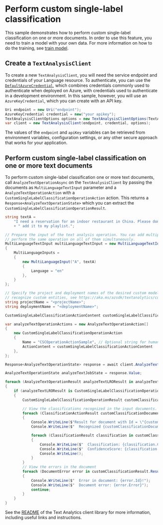 # Perform custom single-label classification

This sample demonstrates how to perform custom single-label classification on one or more documents. In order to use this feature, you need to train a model with your own data. For more information on how to do the training, see [train model][train_model].

## Create a `TextAnalysisClient`

To create a new `TextAnalysisClient`, you will need the service endpoint and credentials of your Language resource. To authenticate, you can use the [`DefaultAzureCredential`][DefaultAzureCredential], which combines credentials commonly used to authenticate when deployed on Azure, with credentials used to authenticate in a development environment. In this sample, however, you will use an `AzureKeyCredential`, which you can create with an API key.

```C# Snippet:CreateTextAnalysisClientForSpecificApiVersion
Uri endpoint = new Uri("endpoint");
AzureKeyCredential credential = new("your apikey");
TextAnalysisClientOptions options = new TextAnalysisClientOptions(TextAnalysisClientOptions.ServiceVersion.V2023_04_01);
var client = new TextAnalysisClient(endpoint, credential, options);
```

The values of the `endpoint` and `apiKey` variables can be retrieved from environment variables, configuration settings, or any other secure approach that works for your application.

## Perform custom single-label classification on one or more text documents

To perform custom single-label classification one or more text documents, call `AnalyzeTextOperationAsync` on the `TextAnalysisClient` by passing the documents as `MultiLanguageTextInput` parameter and a `AnalyzeTextOperationAction` with a `CustomSingleLabelClassificationOperationAction` action. This returns a `Response<AnalyzeTextOperationState>` which you can extract the `CustomSingleLabelClassificationOperationResult`.

```C# Snippet:Sample9_AnalyzeTextOperationAsync_CustomSingleLabelClassificationOperationAction
string textA =
    "I need a reservation for an indoor restaurant in China. Please don't stop the music. Play music and"
    + " add it to my playlist.";

// Prepare the input of the text analysis operation. You can add multiple documents to this list and
// perform the same operation on all of them simultaneously.
MultiLanguageTextInput multiLanguageTextInput = new MultiLanguageTextInput()
{
    MultiLanguageInputs =
    {
        new MultiLanguageInput("A", textA)
        {
            Language = "en"
        },
    }
};

// Specify the project and deployment names of the desired custom model. To train your own custom model to
// recognize custom entities, see https://aka.ms/azsdk/textanalytics/customentityrecognition.
string projectName = "<projectName>";
string deploymentName = "<deploymentName>";

CustomSingleLabelClassificationActionContent customSingleLabelClassificationActionContent = new CustomSingleLabelClassificationActionContent(projectName, deploymentName);

var analyzeTextOperationActions = new AnalyzeTextOperationAction[]
{
    new CustomSingleLabelClassificationOperationAction
    {
        Name = "CSCOperationActionSample", // Optional string for humans to identify action by name.
        ActionContent = customSingleLabelClassificationActionContent
    },
};

Response<AnalyzeTextOperationState> response = await client.AnalyzeTextOperationAsync(multiLanguageTextInput, analyzeTextOperationActions);

AnalyzeTextOperationState analyzeTextJobState = response.Value;

foreach (AnalyzeTextOperationResult analyzeTextLROResult in analyzeTextJobState.Actions.Items)
{
    if (analyzeTextLROResult is CustomSingleLabelClassificationOperationResult)
    {
        CustomSingleLabelClassificationOperationResult customClassificationResult = (CustomSingleLabelClassificationOperationResult)analyzeTextLROResult;

        // View the classifications recognized in the input documents.
        foreach (ClassificationActionResult customClassificationDocument in customClassificationResult.Results.Documents)
        {
            Console.WriteLine($"Result for document with Id = \"{customClassificationDocument.Id}\":");
            Console.WriteLine($"  Recognized {customClassificationDocument.Class.Count} classifications:");

            foreach (ClassificationResult classification in customClassificationDocument.Class)
            {
                Console.WriteLine($"  Classification: {classification.Category}");
                Console.WriteLine($"  ConfidenceScore: {classification.ConfidenceScore}");
                Console.WriteLine();
            }
        }
        // View the errors in the document
        foreach (DocumentError error in customClassificationResult.Results.Errors)
        {
            Console.WriteLine($"  Error in document: {error.Id}!");
            Console.WriteLine($"  Document error: {error.Error}");
            continue;
        }
    }
}
```

See the [README] of the Text Analytics client library for more information, including useful links and instructions.

[train_model]: https://aka.ms/azsdk/textanalytics/customfunctionalities
[DefaultAzureCredential]: https://github.com/Azure/azure-sdk-for-net/blob/main/sdk/identity/Azure.Identity/README.md
[README]: https://github.com/Azure/azure-sdk-for-net/blob/main/sdk/cognitivelanguage/Azure.AI.Language.Text/samples/README.md
